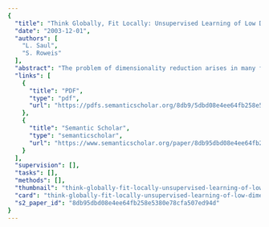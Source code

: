 ```yaml
---
{
  "title": "Think Globally, Fit Locally: Unsupervised Learning of Low Dimensional Manifold",
  "date": "2003-12-01",
  "authors": [
    "L. Saul",
    "S. Roweis"
  ],
  "abstract": "The problem of dimensionality reduction arises in many fields of information processing, including machine learning, data compression, scientific visualization, pattern recognition, and neural computation. Here we describe locally linear embedding (LLE), an unsupervised learning algorithm that computes low dimensional, neighborhood preserving embeddings of high dimensional data. The data, assumed to be sampled from an underlying manifold, are mapped into a single global coordinate system of lower dimensionality. The mapping is derived from the symmetries of locally linear reconstructions, and the actual computation of the embedding reduces to a sparse eigenvalue problem. Notably, the optimizations in LLE---though capable of generating highly nonlinear embeddings---are simple to implement, and they do not involve local minima. In this paper, we describe the implementation of the algorithm in detail and discuss several extensions that enhance its performance. We present results of the algorithm applied to data sampled from known manifolds, as well as to collections of images of faces, lips, and handwritten digits. These examples are used to provide extensive illustrations of the algorithm's performance---both successes and failures---and to relate the algorithm to previous and ongoing work in nonlinear dimensionality reduction.",
  "links": [
    {
      "title": "PDF",
      "type": "pdf",
      "url": "https://pdfs.semanticscholar.org/8db9/5dbd08e4ee64fb258e5380e78cfa507ed94d.pdf"
    },
    {
      "title": "Semantic Scholar",
      "type": "semanticscholar",
      "url": "https://www.semanticscholar.org/paper/8db95dbd08e4ee64fb258e5380e78cfa507ed94d"
    }
  ],
  "supervision": [],
  "tasks": [],
  "methods": [],
  "thumbnail": "think-globally-fit-locally-unsupervised-learning-of-low-dimensional-manifold-thumb.jpg",
  "card": "think-globally-fit-locally-unsupervised-learning-of-low-dimensional-manifold-card.jpg",
  "s2_paper_id": "8db95dbd08e4ee64fb258e5380e78cfa507ed94d"
}
---
```


